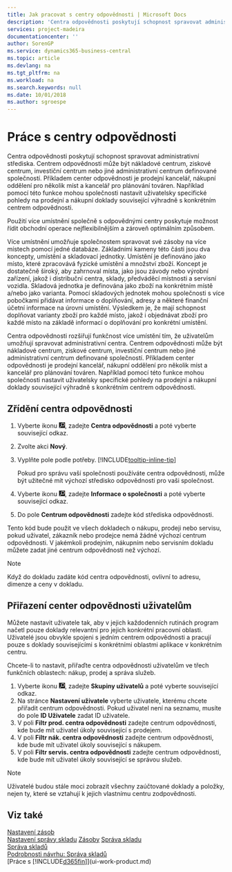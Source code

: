```yaml
---
title: Jak pracovat s centry odpovědnosti | Microsoft Docs
description: 'Centra odpovědnosti poskytují schopnost spravovat administrativní střediska. Centrem odpovědnosti může být nákladové centrum, ziskové centrum, investiční centrum nebo jiné administrativní centrum definované společností.'
services: project-madeira
documentationcenter: ''
author: SorenGP
ms.service: dynamics365-business-central
ms.topic: article
ms.devlang: na
ms.tgt_pltfrm: na
ms.workload: na
ms.search.keywords: null
ms.date: 10/01/2018
ms.author: sgroespe
---
```

# <a name="work-with-responsibility-centers"></a>Práce s centry odpovědnosti
Centra odpovědnosti poskytují schopnost spravovat administrativní střediska. Centrem odpovědnosti může být nákladové centrum, ziskové centrum, investiční centrum nebo jiné administrativní centrum definované společností. Příkladem center odpovědnosti je prodejní kancelář, nákupní oddělení pro několik míst a kancelář pro plánování továren. Například pomocí této funkce mohou společnosti nastavit uživatelsky specifické pohledy na prodejní a nákupní doklady související výhradně s konkrétním centrem odpovědnosti.  

Použití více umístnění společně s odpovědnými centry poskytuje možnost řídit obchodní operace nejflexibilnějším a zároveň optimálním způsobem.

Více umístnění umožňuje společnostem spravovat své zásoby na více místech pomocí jedné databáze. Základními kameny této části jsou dva koncepty, umístění a skladovací jednotky. Umístění je definováno jako místo, které zpracovává fyzické umístění a množství zboží. Koncept je dostatečně široký, aby zahrnoval místa, jako jsou závody nebo výrobní zařízení, jakož i distribuční centra, sklady, předváděcí místnosti a servisní vozidla. Skladová jednotka je definována jako zboží na konkrétním místě a/nebo jako varianta. Pomocí skladových jednotek mohou společnosti s více pobočkami přidávat informace o doplňování, adresy a některé finanční účetní informace na úrovni umístění. Výsledkem je, že mají schopnost doplňovat varianty zboží pro každé místo, jakož i objednávat zboží pro každé místo na základě informací o doplňování pro konkrétní umístění.  

Centra odpovědnosti rozšiřují funkčnost více umístění tím, že uživatelům umožňují spravovat administrativní centra. Centrem odpovědnosti může být nákladové centrum, ziskové centrum, investiční centrum nebo jiné administrativní centrum definované společností. Příkladem center odpovědnosti je prodejní kancelář, nákupní oddělení pro několik míst a kancelář pro plánování továren. Například pomocí této funkce mohou společnosti nastavit uživatelsky specifické pohledy na prodejní a nákupní doklady související výhradně s konkrétním centrem odpovědnosti.

## <a name="to-set-up-a-responsibility-center"></a>Zřídění centra odpovědnosti  
1.  Vyberte ikonu ![Žárovky, která otevře funkci Řekněte mi](media/ui-search/search_small.png "Řekněte mi, co chcete dělat"), zadejte **Centra odpovědnosti** a poté vyberte související odkaz.  
2.  Zvolte akci **Nový**.  
3.  Vyplňte pole podle potřeby. [!INCLUDE[tooltip-inline-tip](includes/tooltip-inline-tip_md.md)]  

    Pokud pro správu vaší společnosti používáte centra odpovědnosti, může být užitečné mít výchozí středisko odpovědnosti pro vaši společnost.
4. Vyberte ikonu ![Žárovky, která otevře funkci Řekněte mi](media/ui-search/search_small.png "Řekněte mi, co chcete dělat"), zadejte **Informace o společnosti** a poté vyberte související odkaz.
5. Do pole **Centrum odpovědnosti** zadejte kód střediska odpovědnosti.

Tento kód bude použit ve všech dokladech o nákupu, prodeji nebo servisu, pokud uživatel, zákazník nebo prodejce nemá žádné výchozí centrum odpovědnosti. V jakémkoli prodejním, nákupním nebo servisním dokladu můžete zadat jiné centrum odpovědnosti než výchozí.

> [!NOTE]  
>  Když do dokladu zadáte kód centra odpovědnosti, ovlivní to adresu, dimenze a ceny v dokladu.  

## <a name="to-assign-responsibility-centers-to-users"></a>Přiřazení center odpovědnosti uživatelům  
Můžete nastavit uživatele tak, aby v jejich každodenních rutinách program načetl pouze doklady relevantní pro jejich konkrétní pracovní oblasti. Uživatelé jsou obvykle spojeni s jedním centrem odpovědnosti a pracují pouze s doklady souvisejícími s konkrétními oblastmi aplikace v konkrétním centru.  

Chcete-li to nastavit, přiřaďte centra odpovědnosti uživatelům ve třech funkčních oblastech: nákup, prodej a správa služeb.  

1.  Vyberte ikonu ![Žárovky, která otevře funkci Řekněte mi](media/ui-search/search_small.png "Řekněte mi, co chcete dělat"), zadejte **Skupiny uživatelů** a poté vyberte související odkaz.  
2.  Na stránce **Nastavení uživatele** vyberte uživatele, kterému chcete přiřadit centrum odpovědnosti. Pokud uživatel není na seznamu, musíte do pole **ID Uživatele** zadat ID uživatele.  
3.  V poli **Filtr prod. centra  odpovědnosti**  zadejte centrum odpovědnosti, kde bude mít uživatel úkoly související s prodejem.  
4.  V poli **Filtr nák. centra  odpovědnosti** zadejte centrum odpovědnosti, kde bude mít uživatel úkoly související s nákupem.  
5.  V poli **Filtr servis. centra   odpovědnosti**  zadejte centrum odpovědnosti, kde bude mít uživatel úkoly související se správou služeb.  

> [!NOTE]  
>  Uživatelé budou stále moci zobrazit všechny zaúčtované doklady a položky, nejen ty, které se vztahují k jejich vlastnímu centru zodpovědnosti.

## <a name="see-also"></a>Viz také  
[Nastavení zásob](inventory-setup-inventory.md)  
[Nastavení správy skladu](warehouse-setup-warehouse.md)
[Zásoby](inventory-manage-inventory.md) [Správa skladu](warehouse-manage-warehouse.md)  
[Správa skladů](warehouse-manage-warehouse.md)    
[Podrobnosti návrhu: Správa skladů](design-details-warehouse-management.md)  
[Práce s [!INCLUDE[d365fin](includes/d365fin_md.md)]](ui-work-product.md)
